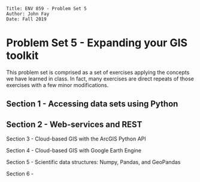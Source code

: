 ```
Title: ENV 859 - Problem Set 5
Author: John Fay
Date: Fall 2019
```

# Problem Set 5 - Expanding your GIS toolkit

This problem set is comprised as a set of exercises applying the concepts we have learned in class. In fact, many exercises are direct repeats of those exercises with a few minor modifications. 

## Section 1 - Accessing data sets using Python

## Section 2 - Web-services and REST

Section 3 - Cloud-based GIS with the ArcGIS Python API

Section 4 - Cloud-based GIS with Google Earth Engine

Section 5 - Scientific data structures: Numpy, Pandas, and GeoPandas

Section 6 - 